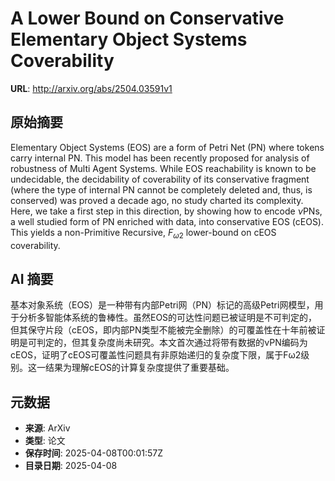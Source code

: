 # A Lower Bound on Conservative Elementary Object Systems Coverability

**URL**: http://arxiv.org/abs/2504.03591v1

## 原始摘要

Elementary Object Systems (EOS) are a form of Petri Net (PN) where tokens
carry internal PN. This model has been recently proposed for analysis of
robustness of Multi Agent Systems. While EOS reachability is known to be
undecidable, the decidability of coverability of its conservative fragment
(where the type of internal PN cannot be completely deleted and, thus, is
conserved) was proved a decade ago, no study charted its complexity. Here, we
take a first step in this direction, by showing how to encode $\nu$PNs, a well
studied form of PN enriched with data, into conservative EOS (cEOS). This
yields a non-Primitive Recursive, $F_{\omega2}$ lower-bound on cEOS
coverability.


## AI 摘要

基本对象系统（EOS）是一种带有内部Petri网（PN）标记的高级Petri网模型，用于分析多智能体系统的鲁棒性。虽然EOS的可达性问题已被证明是不可判定的，但其保守片段（cEOS，即内部PN类型不能被完全删除）的可覆盖性在十年前被证明是可判定的，但其复杂度尚未研究。本文首次通过将带有数据的νPN编码为cEOS，证明了cEOS可覆盖性问题具有非原始递归的复杂度下限，属于Fω2级别。这一结果为理解cEOS的计算复杂度提供了重要基础。

## 元数据

- **来源**: ArXiv
- **类型**: 论文
- **保存时间**: 2025-04-08T00:01:57Z
- **目录日期**: 2025-04-08

